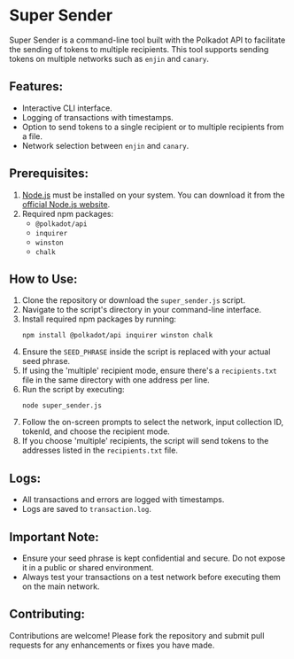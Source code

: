 # Super Sender

Super Sender is a command-line tool built with the Polkadot API to facilitate the sending of tokens to multiple recipients. This tool supports sending tokens on multiple networks such as `enjin` and `canary`.

## Features:
- Interactive CLI interface.
- Logging of transactions with timestamps.
- Option to send tokens to a single recipient or to multiple recipients from a file.
- Network selection between `enjin` and `canary`.

## Prerequisites:
1. [Node.js](https://nodejs.org/) must be installed on your system. You can download it from the [official Node.js website](https://nodejs.org/).
2. Required npm packages: 
    - `@polkadot/api`
    - `inquirer`
    - `winston`
    - `chalk`

## How to Use:

1. Clone the repository or download the `super_sender.js` script.
2. Navigate to the script's directory in your command-line interface.
3. Install required npm packages by running:
    ```shell
    npm install @polkadot/api inquirer winston chalk
    ```
4. Ensure the `SEED_PHRASE` inside the script is replaced with your actual seed phrase.
5. If using the 'multiple' recipient mode, ensure there's a `recipients.txt` file in the same directory with one address per line.
6. Run the script by executing:
    ```shell
    node super_sender.js
    ```
7. Follow the on-screen prompts to select the network, input collection ID, tokenId, and choose the recipient mode.
8. If you choose 'multiple' recipients, the script will send tokens to the addresses listed in the `recipients.txt` file.

## Logs:
- All transactions and errors are logged with timestamps.
- Logs are saved to `transaction.log`.

## Important Note:
- Ensure your seed phrase is kept confidential and secure. Do not expose it in a public or shared environment.
- Always test your transactions on a test network before executing them on the main network.

## Contributing:
Contributions are welcome! Please fork the repository and submit pull requests for any enhancements or fixes you have made.